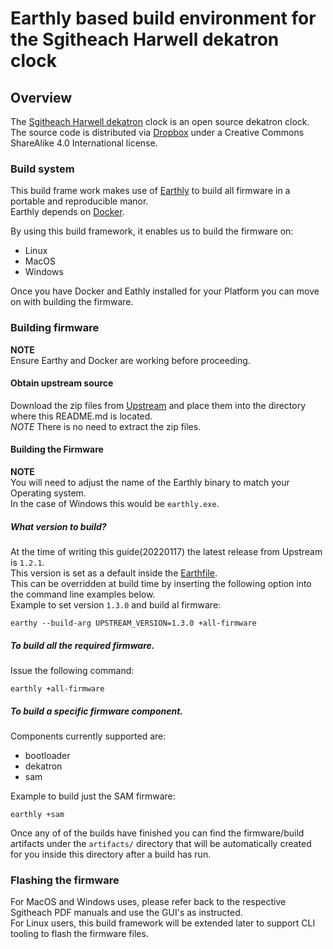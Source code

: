 # Earthly based build environment for the Sgitheach Harwell dekatron clock

## Overview
The [Sgitheach Harwell dekatron](http://www.sgitheach.org.uk/harwell.html) clock is an open source dekatron clock.   
The source code is distributed via [Dropbox](https://www.dropbox.com/sh/vbxwpxwj4dzgiuu/AAAJOA2jXWSSztL8QWtX_jF5a/Firmware?dl=0&subfolder_nav_tracking=1) under a Creative Commons ShareAlike 4.0 International license.   

### Build system
This build frame work makes use of [Earthly](https://earthly.dev/get-earthly) to build all firmware in a portable and reproducible manor.   
Earthly depends on [Docker](https://docs.docker.com/get-docker).   

By using this build framework, it enables us to build the firmware on:   
- Linux   
- MacOS   
- Windows   

Once you have Docker and Eathly installed for your Platform you can move on with building the firmware.   

### Building firmware
**NOTE**    
Ensure Earthy and Docker are working before proceeding.   

#### Obtain upstream source
Download the zip files from [Upstream](https://www.dropbox.com/sh/vbxwpxwj4dzgiuu/AAAJOA2jXWSSztL8QWtX_jF5a/Firmware?dl=0&subfolder_nav_tracking=1) and place them into the directory where this README.md is located.  
*NOTE* There is no need to extract the zip files.   

#### Building the Firmware
**NOTE**    
You will need to adjust the name of the Earthly binary to match your Operating system.  
In the case of Windows this would be `earthly.exe`.   

##### What version to build?   
At the time of writing this guide(20220117) the latest release from Upstream is `1.2.1`.   
This version is set as a default inside the [Earthfile](https://github.com/brendanhoran/sgitheach-harwell-earthly-build/blob/ceffbd7469a058b4031b0eccf344f0558db9efd0/Earthfile#L14).   
This can be overridden at build time by inserting the following option into the command line examples below.   
Example to set version `1.3.0` and build al firmware:   
```
earthy --build-arg UPSTREAM_VERSION=1.3.0 +all-firmware
```



##### To build all the required firmware.    
Issue the following command:   
```
earthly +all-firmware
```

##### To build a specific firmware component.   
Components currently supported are:   
- bootloader   
- dekatron   
- sam   

Example to build just the SAM firmware:   
``` 
earthly +sam
```

Once any of of the builds have finished you can find the firmware/build artifacts under the `artifacts/` directory that will be automatically created for you inside this directory after a build has run.      



### Flashing the firmware

For MacOS and Windows uses, please refer back to the respective Sgitheach PDF manuals and use the GUI's as instructed.    
For Linux users, this build framework will be extended later to support CLI tooling to flash the firmware files.   
